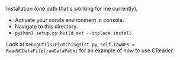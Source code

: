Installation (one path that's working for me currently).

 - Activate your conda environment in console.
 - Navigate to this directory.
 - `python3 setup.py build_ext --inplace install`

Look at `DebugUtils/PlotChiSqDist.py`, `self.rawWFs = ReadWCDataFile(rawDataPath)` for an example of how to use CReader.